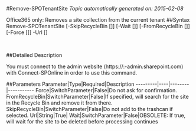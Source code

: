 #Remove-SPOTenantSite
*Topic automatically generated on: 2015-02-08*

Office365 only: Removes a site collection from the current tenant
##Syntax
    Remove-SPOTenantSite [-SkipRecycleBin [<SwitchParameter>]] [-Wait [<SwitchParameter>]] [-FromRecycleBin [<SwitchParameter>]] [-Force [<SwitchParameter>]] -Url [<String>]

&nbsp;

##Detailed Description


You must connect to the admin website (https://:<tenant>-admin.sharepoint.com) with Connect-SPOnline in order to use this command. 


##Parameters
Parameter|Type|Required|Description
---------|----|--------|-----------
Force|SwitchParameter|False|Do not ask for confirmation.
FromRecycleBin|SwitchParameter|False|If specified, will search for the site in the Recycle Bin and remove it from there.
SkipRecycleBin|SwitchParameter|False|Do not add to the trashcan if selected.
Url|String|True|
Wait|SwitchParameter|False|OBSOLETE: If true, will wait for the site to be deleted before processing continues

